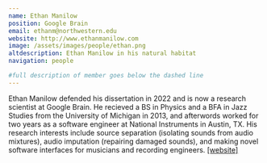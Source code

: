 ```yaml
---
name: Ethan Manilow
position: Google Brain
email: ethanm@northwestern.edu
website: http://www.ethanmanilow.com
image: /assets/images/people/ethan.png
altdescription: Ethan Manilow in his natural habitat
navigation: people

#full description of member goes below the dashed line
---
```

Ethan Manilow  defended his dissertation in 2022 and is now a research scientist at Google Brain. He recieved a BS in Physics and a BFA in Jazz Studies from the University of Michigan in 2013, and afterwords worked for two years as a software engineer at National Instruments in Austin, TX. His research interests include source separation (isolating sounds from audio mixtures), audio imputation (repairing damaged sounds), and making novel software interfaces for musicians and recording engineers. [[website]](http://www.ethanmanilow.com)

